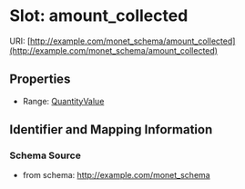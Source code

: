 # Slot: amount_collected

URI: [http://example.com/monet_schema/amount_collected](http://example.com/monet_schema/amount_collected)



<!-- no inheritance hierarchy -->


## Properties

 * Range: [QuantityValue](QuantityValue.md)



## Identifier and Mapping Information







### Schema Source


* from schema: http://example.com/monet_schema



